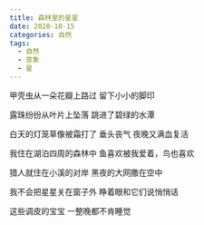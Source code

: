 ```yaml
---
title: 森林里的星星
date: 2020-10-15
categories: 自然
tags:
  - 自然
  - 意象
  - 星
---
```


甲壳虫从一朵花瓣上路过
留下小小的脚印
<!--more-->
露珠纷纷从叶片上坠落
跳进了碧绿的水潭

白天的灯笼草像被霜打了
垂头丧气
夜晚又满血复活

我住在湖泊四周的森林中
鱼喜欢被我爱着，鸟也喜欢

猎人就住在小溪的对岸
黑夜的大网撒在空中

我不会把星星关在窗子外
睁着眼和它们说悄悄话

这些调皮的宝宝
一整晚都不肯睡觉